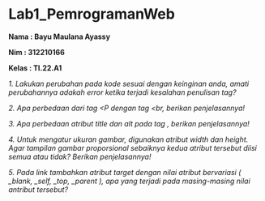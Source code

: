 # Lab1_PemrogramanWeb
 **Nama  : Bayu Maulana Ayassy**
 
 **Nim   : 312210166**
 
 **Kelas : TI.22.A1**

 *1. Lakukan perubahan pada kode sesuai dengan keinginan anda, amati perubahannya adakah
error ketika terjadi kesalahan penulisan tag?*

*2. Apa perbedaan dari tag <P dengan tag <br, berikan penjelasannya!*

*3. Apa perbedaan atribut title dan alt pada tag <img>, berikan penjelasannya!*

*4. Untuk mengatur ukuran gambar, digunakan atribut width dan height. Agar tampilan gambar
proporsional sebaiknya kedua atribut tersebut diisi semua atau tidak? Berikan penjelasannya!*

*5. Pada link tambahkan atribut target dengan nilai atribut bervariasi ( _blank, _self, _top,
_parent ), apa yang terjadi pada masing-masing nilai antribut tersebut?*
 
